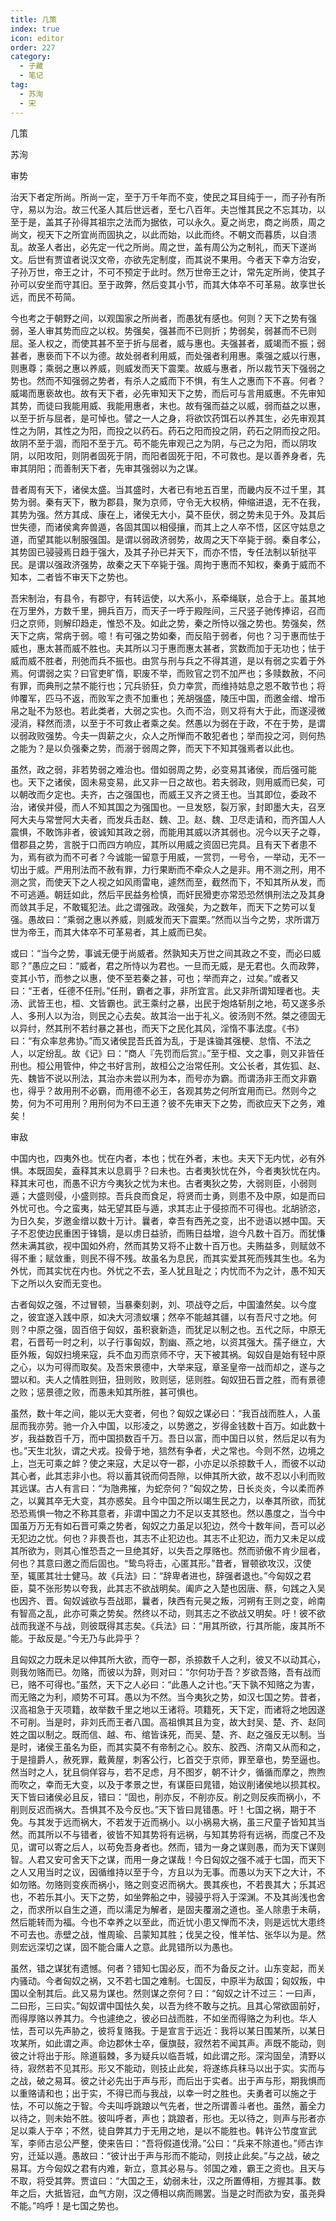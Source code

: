 ```yaml
---
title: 几策
index: true
icon: editor
order: 227
category:
  - 子藏
  - 笔记
tag:
  - 苏洵
  - 宋
---
```


几策  

苏洵  

审势  

治天下者定所尚。所尚一定，至于万千年而不变，使民之耳目纯于一，而子孙有所守，易以为治。故三代圣人其后世远者，至七八百年。夫岂惟其民之不忘其功，以至于是，盖其子孙得其祖宗之法而为据依，可以永久。夏之尚忠，商之尚质，周之尚文，视天下之所宜尚而固执之，以此而始，以此而终。不朝文而暮质，以自溃乱。故圣人者出，必先定一代之所尚。周之世，盖有周公为之制礼，而天下遂尚文。后世有贾谊者说汉文帝，亦欲先定制度，而其说不果用。今者天下幸方治安，子孙万世，帝王之计，不可不预定于此时。然万世帝王之计，常先定所尚，使其子孙可以安坐而守其旧。至于政弊，然后变其小节，而其大体卒不可革易。故享世长远，而民不苟简。  

今也考之于朝野之间，以观国家之所尚者，而愚犹有感也。何则？天下之势有强弱，圣人审其势而应之以权。势强矣，强甚而不已则折；势弱矣，弱甚而不已则屈。圣人权之，而使其甚不至于折与屈者，威与惠也。夫强甚者，威竭而不振；弱甚者，惠亵而下不以为德。故处弱者利用威，而处强者利用惠。乘强之威以行惠，则惠尊；乘弱之惠以养威，则威发而天下震栗。故威与惠者，所以裁节天下强弱之势也。然而不知强弱之势者，有杀人之威而下不惧，有生人之惠而下不喜。何者？威竭而惠亵故也。故有天下者，必先审知天下之势，而后可与言用威惠。不先审知其势，而徒曰我能用威、我能用惠者，末也。故有强而益之以威，弱而益之以惠，以至于折与屈者，是可悼也。譬之一人之身，将欲饮药饵石以养其生，必先审观其性之为阴，其性之为阳，而投之以药石。药石之阳而投之阴，药石之阴而投之阳。故阴不至于涸，而阳不至于亢。苟不能先审观己之为阴，与己之为阳，而以阴攻阴，以阳攻阳，则阴者固死于阴，而阳者固死于阳，不可救也。是以善养身者，先审其阴阳；而善制天下者，先审其强弱以为之谋。  

昔者周有天下，诸侯太盛。当其盛时，大者已有地五百里，而畿内反不过千里，其势为弱。秦有天下，散为郡县，聚为京师，守令无大权柄，伸缩进退，无不在我，其势为强。然方其成、康在上，诸侯无大小，莫不臣伏，弱之势未见于外。及其后世失德，而诸侯禽奔兽遁，各固其国以相侵攘，而其上之人卒不悟，区区守姑息之道，而望其能以制服强国。是谓以弱政济弱势，故周之天下卒毙于弱。秦自孝公，其势固已骎骎焉日趋于强大，及其子孙已并天下，而亦不悟，专任法制以斩挞平民。是谓以强政济强势，故秦之天下卒毙于强。周拘于惠而不知权，秦勇于威而不知本，二者皆不审天下之势也。  

吾宋制治，有县令，有郡守，有转运使，以大系小，系牵绳联，总合于上。虽其地在万里外，方数千里，拥兵百万，而天子一呼于殿陛间，三尺竖子驰传捧诏，召而归之京师，则解印趋走，惟恐不及。如此之势，秦之所恃以强之势也。势强矣，然天下之病，常病于弱。噫！有可强之势如秦，而反陷于弱者，何也？习于惠而怯于威也，惠太甚而威不胜也。夫其所以习于惠而惠太甚者，赏数而加于无功也；怯于威而威不胜者，刑弛而兵不振也。由赏与刑与兵之不得其道，是以有弱之实着于外焉。何谓弱之实？曰官吏旷惰，职废不举，而败官之罚不加严也；多赎数赦，不问有罪，而典刑之禁不能行也；冗兵骄狂，负力幸赏，而维持姑息之恩不敢节也；将帅覆军，匹马不返，而败军之责不加重也；羌胡强盛，陵压中国，而邀金缯、增币帛之耻不为怒也。若此类者，大弱之实也。久而不治，则又将有大于此，而遂浸微浸消，释然而溃，以至于不可救止者乘之矣。然愚以为弱在于政，不在于势，是谓以弱政败强势。今夫一舆薪之火，众人之所惮而不敢犯者也；举而投之河，则何热之能为？是以负强秦之势，而溺于弱周之弊，而天下不知其强焉者以此也。  

虽然，政之弱，非若势弱之难治也。借如弱周之势，必变易其诸侯，而后强可能也。天下之诸侯，固未易变易，此又非一日之故也。若夫弱政，则用威而已矣，可以朝改而夕定也。夫齐，古之强国也，而威王又齐之贤王也。当其即位，委政不治，诸侯并侵，而人不知其国之为强国也。一旦发怒，裂万家，封即墨大夫，召烹阿大夫与常誉阿大夫者，而发兵击赵、魏、卫。赵、魏、卫尽走请和，而齐国人人震惧，不敢饰非者，彼诚知其政之弱，而能用其威以济其弱也。况今以天子之尊，借郡县之势，言脱于口而四方响应，其所以用威之资固已完具。且有天下者患不为，焉有欲为而不可者？今诚能一留意于用威，一赏罚，一号令，一举动，无不一切出于威。严用刑法而不赦有罪，力行果断而不牵众人之是非。用不测之刑，用不测之赏，而使天下之人视之如风雨雷电，遽然而至，截然而下，不知其所从发，而不可逃遁。朝廷如此，然后平民益务检慎，而奸民猾吏亦常恐恐然惧刑法之及其身而敛其手足，不敢辄犯法。此之谓强政。政强矣，为之数年，而天下之势可以复强。愚故曰：“乘弱之惠以养威，则威发而天下震栗。”然而以当今之势，求所谓万世为帝王，而其大体卒不可革易者，其上威而已矣。  

或曰：“当今之势，事诚无便于尚威者。然孰知夫万世之间其政之不变，而必曰威耶？”愚应之曰：“威者，君之所恃以为君也。一旦而无威，是无君也。久而政弊，变其小节，而参之以惠，使不至若秦之甚，可也；举而弃之，过矣。”或者又曰：“王者，任德不任刑。”任刑，霸者之事，非所宜言。此又非所谓知理者也。夫汤、武皆王也，桓、文皆霸也。武王乘纣之暴，出民于炮烙斩刖之地，苟又遂多杀人、多刑人以为治，则民之心去矣。故其治一出于礼义。彼汤则不然。桀之德固无以异纣，然其刑不若纣暴之甚也，而天下之民化其风，淫惰不事法度。《书》曰：“有众率怠弗协。”而又诸侯昆吾氏首为乱，于是诛锄其强梗、怠惰、不法之人，以定纷乱。故《记》曰：“商人『先罚而后赏』。”至于桓、文之事，则又非皆任刑也。桓公用管仲，仲之书好言刑，故桓公之治常任刑。文公长者，其佐狐、赵、先、魏皆不说以刑法，其治亦未尝以刑为本，而号亦为霸。而谓汤非王而文非霸也，得乎？故用刑不必霸，而用德不必王，各观其势之何所宜用而已。然则今之势，何为不可用刑？用刑何为不曰王道？彼不先审天下之势，而欲应天下之务，难矣！  

审敌  

中国内也，四夷外也。忧在内者，本也；忧在外者，末也。夫天下无内忧，必有外惧。本既固矣，盍释其末以息肩乎？曰未也。古者夷狄忧在外，今者夷狄忧在内。释其末可也，而愚不识方今夷狄之忧为末也。古者夷狄之势，大弱则臣，小弱则遁；大盛则侵，小盛则掠。吾兵良而食足，将贤而士勇，则患不及中原，如是而曰外忧可也。今之蛮夷，姑无望其臣与遁，求其志止于侵掠而不可得也。北胡骄恣，为日久矣，岁邀金缯以数十万计。曩者，幸吾有西羌之变，出不逊语以撼中国。天子不忍使边民重困于锋镝，是以虏日益骄，而贿日益增，迨今凡数十百万。而犹慊然未满其欲，视中国如外府，然而其势又将不止数十百万也。夫贿益多，则赋敛不得不重；赋敛重，则民不得不残。故虽名为息民，而其实爱其死而残其生也。名为外忧，而其实忧在内也。外忧之不去，圣人犹且耻之；内忧而不为之计，愚不知天下之所以久安而无变也。  

古者匈奴之强，不过冒顿，当暴秦刻剥，刘、项战夺之后，中国溘然矣。以今度之，彼宜遂入践中原，如决大河溃蚁壤；然卒不能越其疆，以有吾尺寸之地。何则？中原之强，固百倍于匈奴，虽积衰新造，而犹足以制之也。五代之际，中原无君，石晋苟一时之利，以子行事匈奴，割幽、燕之地，以资其强大。孺子继立，大臣外叛，匈奴扫境来寇，兵不血刃而京师不守，天下被其祸。匈奴自是始有轻中原之心，以为可得而取矣。及吾宋景德中，大举来寇，章圣皇帝一战而却之，遂与之盟以和。夫人之情胜则狃，狃则败，败则惩，惩则胜。匈奴狃石晋之胜，而有景德之败；惩景德之败，而愚未知其所胜，甚可惧也。  

虽然，数十年之间，能以无大变者，何也？匈奴之谋必曰：“我百战而胜人，人虽屈而我亦劳。驰一介入中国，以形凌之，以势邀之，岁得金钱数十百万。如此数十岁，我益数百千万，而中国损数百千万。吾日以富，而中国日以贫，然后足以有为也。”天生北狄，谓之犬戎。投骨于地，狺然有争者，犬之常也。今则不然，边境之上，岂无可乘之衅？使之来寇，大足以夺一郡，小亦足以杀掠数千人，而彼不以动其心者，此其志非小也。将以蓄其锐而伺吾隙，以伸其所大欲，故不忍以小利而败其远谋。古人有言曰：“为虺弗摧，为蛇奈何？”匈奴之势，日长炎炎，今以柔而养之，以冀其卒无大变，其亦惑矣。且今中国之所以竭生民之力，以奉其所欲，而犹恐恐焉惧一物之不称其意者，非谓中国之力不足以支其怒也。然以愚度之，当今中国虽万万无有如石晋可乘之势者，匈奴之力虽足以犯边，然今十数年间，吾可以必无犯边之忧。何也？非畏吾也，其志不止犯边也。其志不止犯边，而力又未足以成其所欲为，则其心惟恐吾之一旦绝其好，以失吾之厚赂也。然而骄傲不肯少屈者，何也？其意曰邀之而后固也。“鸷鸟将击，心匿其形。”昔者，冒顿欲攻汉，汉使至，辄匿其壮士健马。故《兵法》曰：“辞卑者进也，辞强者退也。”今匈奴之君臣，莫不张形势以夸我，此其志不欲战明矣。阖庐之入楚也因唐、蔡，句践之入吴也因齐、晋。匈奴诚欲与吾战耶，曩者，陕西有元昊之叛，河朔有王则之变，岭南有智高之乱，此亦可乘之势矣。然终以不动，则其志之不欲战又明矣。吁！彼不欲战而我遂不与战，则彼既得其志矣。《兵法》曰：“用其所欲，行其所能，废其所不能。于敌反是。”今无乃与此异乎？  

且匈奴之力既未足以伸其所大欲，而夺一郡，杀掠数千人之利，彼又不以动其心，则我勿赂而已。勿赂，而彼以为辞，则对曰：“尔何功于吾？岁欲吾赂，吾有战而已，赂不可得也。”虽然，天下之人必曰：“此愚人之计也。”天下孰不知赂之为害，而无赂之为利，顺势不可耳。愚以为不然。当今夷狄之势，如汉七国之势。昔者，汉高祖急于灭项籍，故举数千里之地以王诸将。项籍死，天下定，而诸将之地因遂不可削。当是时，非刘氏而王者八国。高祖惧其且为变，故大封吴、楚、齐、赵同姓之国以制之。既而信、越、布、绾皆诛死，而吴、楚、齐、赵之强反无以制。当是时，诸侯王虽名为臣，而其实莫不有帝制之心。胶东、胶西、济南又从而和之，于是擅爵人，赦死罪，戴黄屋，刺客公行，匕首交于京师，罪至章也，势至逼也。然当时之人，犹且倘佯容与，若不足虑，月不图岁，朝不计夕，循循而摩之，煦煦而吹之，幸而无大变，以及于孝景之世，有谋臣曰晁错，始议削诸侯地以损其权。天下皆曰诸侯必且反，错曰：“固也，削亦反，不削亦反。削之则反疾而祸小，不削则反迟而祸大。吾惧其不及今反也。”天下皆曰晁错愚。吁！七国之祸，期于不免。与其发于远而祸大，不若发于近而祸小。以小祸易大祸，虽三尺童子皆知其当然。而其所以不与错者，彼皆不知其势将有远祸，与知其势将有远祸，而度己不及见，谓可以寄之后人，以苟免吾身者也。然而，错为一身之谋则愚，而为天下谋则智。人君又安可舍天下之谋，而用一身之谋哉！今日匈奴之强不减于七国，而天下之人又用当时之议，因循维持以至于今，方且以为无事。而愚以为天下之大计，不如勿赂。勿赂则变疾而祸小，赂之则变迟而祸大。畏其疾也，不若畏其大；乐其迟也，不若乐其小。天下之势，如坐弊船之中，骎骎乎将入于深渊。不及其尚浅也舍之，而求所以自生之道，而以濡足为解者，是固夫覆溺之道也。圣人除患于未萌，然后能转而为福。今也不幸养之以至此，而近忧小患又惮而不决，则是远忧大患终不可去也。赤壁之战，惟周瑜、吕蒙知其胜；伐吴之役，惟羊怙、张华以为是。然则宏远深切之谋，固不能合庸人之意。此晁错所以为愚也。  

虽然，错之谋犹有遗憾。何者？错知七国必反，而不为备反之计。山东变起，而关内骚动。今者匈奴之祸，又不若七国之难制。七国反，中原半为敌国；匈奴叛，中国以全制其后。此又易为谋也。然则谋之奈何？曰：“匈奴之计不过三：一曰声，二曰形，三曰实。”匈奴谓中国怯久矣，以吾为终不敢与之抗。且其心常欲固前好，而得厚赂以养其力。今也遽绝之，彼必曰战而胜，不如坐而得赂之为利也。华人怯，吾可以先声胁之，彼将复赂我。于是宣言于远近：我将以某日围某所，以某日攻某所，如此谓之声。命边郡休士卒，偃旗鼓，寂然若不闻其声。声既不能动，则彼之计将出于形。除道翦棘，多为疑兵以临吾城，如此谓之形。深沟固垒，清野以待，寂然若不见其形。形又不能动，则技止此矣，将遂练兵秣马以出于实。实而与之战，破之易耳。彼之计必先出于声与形，而后出于实者。出于声与形，期我惧而以重赂请和也；出于实，不得已而与我战，以幸一时之胜也。夫勇者可以施之于怯，不可以施之于智。今夫叫呼跳踉以气先者，世之所谓善斗者也。虽然，蓄全力以待之，则未始不胜。彼叫呼者，声也；跳踉者，形也。无以待之，则声与形者亦足以乘人于卒；不然，徒自弊其力于无用之地，是以不能胜也。韩许公节度宣武军，李师古忌公严整，使来告曰：“吾将假道伐滑。”公曰：“兵来不除道也。”师古诈穷，迁延以遁。愚故曰：“彼计出于声与形而不能动，则技止此矣。”与之战，破之易耳。方今匈奴之君有内难，新立，意其必易与。邻国之难，霸王之资也。且天与不取，将受其弊。贾谊曰：“大国之王，幼弱未壮，汉之所置傅相，方握其事。数年之后，大抵皆冠，血气方刚，汉之傅相以病而赐罢。当是之时而欲为安，虽尧舜不能。”呜呼！是七国之势也。  
